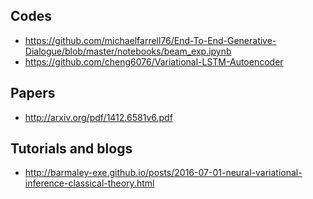 

## Codes
* https://github.com/michaelfarrell76/End-To-End-Generative-Dialogue/blob/master/notebooks/beam_exp.ipynb
* https://github.com/cheng6076/Variational-LSTM-Autoencoder

## Papers

* http://arxiv.org/pdf/1412.6581v6.pdf


## Tutorials and blogs

* http://barmaley-exe.github.io/posts/2016-07-01-neural-variational-inference-classical-theory.html

